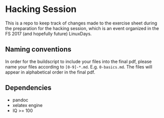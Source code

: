 # Hacking Session
This is a repo to keep track of changes made to the exercise sheet during the preparation for the hacking session, which is an event organized in the FS 2017 (and hopefully future) LinuxDays.

## Naming conventions
In order for the buildscript to include your files into the final pdf, please name your files according to `[0-9]-*.md`. E.g. `0-basics.md`. The files will appear in alphabetical order in the final pdf.

## Dependencies

* pandoc
* xelatex engine
* IQ >= 100
